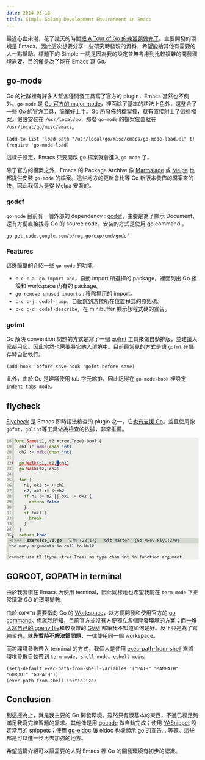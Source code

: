 ```yaml
---
date: 2014-03-18
title: Simple Golang Development Environment in Emacs
---
```


最近心血來潮，花了幾天的時間[把 A Tour of Go 的練習題做完了](https://github.com/rangilin/go-tour-exercises)。主要開發的環境是 Emacs，因此這次想要分享一些研究時發現的資料，希望能給其他有需要的人一點幫助。標題下的 Simple 一詞是因為我的設定並無考慮到比較複雜的開發環境需要，目的僅是為了能在 Emacs 寫 Go。

## go-mode ##

Go 的社群裡有許多人幫各種開發工具寫了官方的 plugin，Emacs 當然也不例外。`go-mode` 是 [Go 官方的 major mode](http://golang.org/misc/emacs/)，裡面除了基本的語法上色外，還整合了一些 Go 的官方工具，簡單好上手。Go 所發佈的檔案裡，就有直接附上了這些檔案。假設安裝在 `/usr/local/go`，那麼 `go-mode` 的檔案位置就在 `/usr/local/go/misc/emacs`。

```
(add-to-list 'load-path "/usr/local/go/misc/emacs/go-mode-load.el" t)
(require 'go-mode-load)
```

這樣子設定，Emacs 只要開啟 go 檔案就會進入 `go-mode` 了。

除了官方的檔案之外，Emacs 的 Package Archive 像 [Marmalade](http://marmalade-repo.org/packages/go-mode) 或 [Melpa](http://melpa.milkbox.net/#/go-mode) 也都提供安裝 `go-mode` 的檔案。這些地方的更新會比等 Go 新版本發佈的檔案來的快，因此我個人是從 Melpa 安裝的。

### godef ###

`go-mode` 目前有一個外部的 dependency : [godef](http://godoc.org/code.google.com/p/rog-go/exp/cmd/godef)，主要是為了顯示 Document，還有方便直接找尋 Go 的 source code。安裝的方式是使用 go command 。

```
go get code.google.com/p/rog-go/exp/cmd/godef
```

### Features ###

這邊簡單的介紹一些 `go-mode` 的功能 :

 - `c-c c-a` : `go-import-add`，自動 import 所選擇的 package，裡面列出 Go 預設和 workspace 內有的 package。
 - `go-remove-unused-imports` : 移除無用的 import。
 - `c-c c-j` : `godef-jump`，自動跳到游標所在位置程式的原始碼。
 - `c-c c-d` : `godef-describe`，在 minibuffer 顯示該程式碼的宣告。

### gofmt ###

Go 解決 convention 問題的方式是寫了一個 [gofmt](golang.org/cmd/gofmt/) 工具來做自動排版，並建議大家都用它。因此當然也需要將它納入環境中。目前最常見的方式是讓 `gofmt` 在儲存時自動執行。

```
(add-hook 'before-save-hook 'gofmt-before-save)
```

此外，由於 Go 是建議使用 tab 字元縮排，因此記得在 `go-mode-hook` 裡設定 `indent-tabs-mode`。

## flycheck ##

[Flycheck](http://flycheck.readthedocs.org/en/latest/) 是 Emacs 即時語法檢查的 plugin 之一，它[也有支援 Go](http://flycheck.readthedocs.org/en/latest/manual/languages.html#go)。並且使用像 `gofmt`，`golint`等工具做為檢查的依據，非常推薦。

![flycheck in go](flycheck-go.png)

## GOROOT, GOPATH in terminal ##

由於我習慣在 Emacs 內使用 terminal，因此同樣地也希望我能在 `term-mode` 下正常讀取 GO 的環境變數。

由於 `GOPATH` 需要指向 Go 的 [Workspace](http://golang.org/doc/code.html#Workspaces)，以方便開發和使用官方的 [go command](http://golang.org/cmd/go/)。但就我所知，目前官方並沒有方便獨立各個開發環境的方案；而[一堆人寫自己的 goenv file](https://www.google.com.tw/search?q=goenv)和較複雜的 [GVM](https://github.com/moovweb/gvm) 都讓我不知道如何是好。反正只是為了寫練習題，就**先暫時不解決這問題**，一律使用同一個 workspace。

而將環境參數帶入 terminal 的方式，我個人是使用 [exec-path-from-shell](https://github.com/purcell/exec-path-from-shell) 來將環境參數自動帶到 `term-mode`、`shell-mode`、`eshell-mode`。

```
(setq-default exec-path-from-shell-variables '("PATH" "MANPATH" "GOROOT" "GOPATH"))
(exec-path-from-shell-initialize)
```

## Conclusion ##

到這邊為止，就是我主要的 Go 開發環境。雖然只有很基本的東西，不過已經足夠滿足我寫完練習題的需求。其他像是用 [gocode](https://github.com/nsf/gocode) 做自動完成；使用 [YASnippet](https://github.com/capitaomorte/yasnippet) 設定常用的 snippets；使用 [go-eldoc](https://github.com/syohex/emacs-go-eldoc) 讓 eldoc 也能顯示 go 的宣告... 等等。這些都是可以進一步再去加強的地方。

希望這篇介紹可以讓需要的人對 Emacs 裡 Go 的開發環境有初步的認識。
